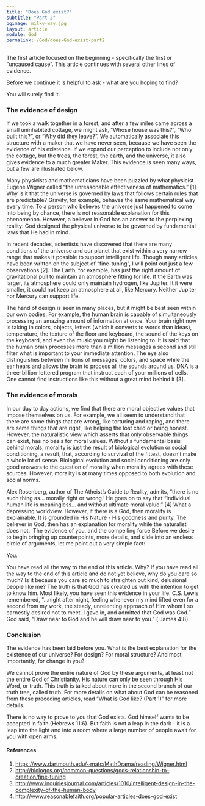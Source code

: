 ```yaml
---
title: "Does God exist?"
subtitle: "Part 2"
bgimage: milky-way.jpg
layout: article
module: God
permalink: /God/does-God-exist-part2
---
```


The first article focused on the beginning - specifically the first or “uncaused cause”. This article continues with several other lines of evidence.
 
Before we continue it is helpful to ask - what are you hoping to find?
 
You will surely find it.
 
### The evidence of design
If we took a walk together in a forest, and after a few miles came across a small uninhabited cottage, we might ask, “Whose house was this?”, “Who built this?”, or “Why did they leave?”. We automatically associate this structure with a maker that we have never seen, because we have seen the evidence of his existence. If we expand our perception to include not only the cottage, but the trees, the forest, the earth, and the universe, it also gives evidence to a much greater Maker. This evidence is seen many ways, but a few are illustrated below.
 
Many physicists and mathematicians have been puzzled by what physicist Eugene Wigner called “the unreasonable effectiveness of mathematics.” [1] Why is it that the universe is governed by laws that follows certain rules that are predictable? Gravity, for example, behaves the same mathematical way every time. To a person who believes the universe just happened to come into being by chance, there is not reasonable explanation for this phenomenon. However, a believer in God has an answer to the perplexing reality: God designed the physical universe to be governed by fundamental laws that He had in mind.
 
In recent decades, scientists have discovered that there are many conditions of the universe and our planet that exist within a very narrow range that makes it possible to support intelligent life. Though many articles have been written on the subject of “fine-tuning”, I will point out just a few observations [2]. The Earth, for example, has just the right amount of gravitational pull to maintain an atmosphere fitting for life. If the Earth was larger, its atmosphere could only maintain hydrogen, like Jupiter. It it were smaller, it could not keep an atmosphere at all, like Mercury. Neither Jupiter nor Mercury can support life.
 
The hand of design is seen in many places, but it might be best seen within our own bodies. For example, the human brain is capable of simultaneously processing an amazing amount of information at once. Your brain right now is taking in colors, objects, letters (which it converts to words than ideas), temperature, the texture of the floor and keyboard, the sound of the keys on the keyboard, and even the music you might be listening to. It is said that the human brain processes more than a million messages a second and still filter what is important to your immediate attention. The eye also distinguishes between millions of messages, colors, and space while the ear hears and allows the brain to process all the sounds around us. DNA is a three-billion-lettered program that instruct each of your millions of cells. One cannot find instructions like this without a great mind behind it [3].
 
### The evidence of morals
In our day to day actions, we find that there are moral objective values that impose themselves on us. For example, we all seem to understand that there are some things that are wrong, like torturing and raping, and there are seme things that are right, like helping the lost child or being honest. However, the naturalistic view which asserts that only observable things can exist, has no basis for moral values. Without a fundamental basis behind morals, morality is just the result of biological evolution or social conditioning, a result, that, according to survival of the fittest, doesn’t make a whole lot of sense. Biological evolution and social conditioning are only good answers to the question of morality when morality agrees with these sources. However, morality is at many times opposed to both evolution and social norms.
 
Alex Rosenberg, author of The Atheist’s Guide to Reality, admits, “there is no such thing as… morally right or wrong.’ He goes on to say that “Individual human life is meaningless… and without ultimate moral value.” [4] What a depressing worldview. However, if there is a God, then morality is explainable.  It is grounded in His Nature - His goodness and purity. The believer in God, then has an explanation for morality while the naturalist does not.
​
The evidence of you, and the compelling force
Before we desire to begin bringing up counterpoints, more details, and slide into an endless circle of arguments, let me point out a very simple fact:
 
You.
 
You have read all the way to the end of this article. Why? If you have read all the way to the end of this article and do not yet believe, why do you care so much? Is it because you care so much to straighten out kind, delusional people like me? The truth is that God has created us with the intention to get to know him. Most likely, you have seen this evidence in your life. C.S. Lewis remembered, "...night after night, feeling whenever my mind lifted even for a second from my work, the steady, unrelenting approach of Him whom I so earnestly desired not to meet. I gave in, and admitted that God was God.” God said, “Draw near to God and he will draw near to you.” ( James 4:8)
 
### Conclusion
The evidence has been laid before you. What is the best explanation for the existence of our universe? For design? For moral structure? And most importantly, for change in you?
 
We cannot prove the entire nature of God by these arguments, at least not the entire God of Christianity. His nature can only be seen through His Word, or truth. This truth is talked about more in the second branch of our truth tree, called truth. For more details on what about God can be reasoned from these preceding articles, read “What is God like? (Part 1)” for more details.
 
There is no way to prove to you that God exists. God himself wants to be accepted in faith (Hebrews 11:6). But faith is not a leap in the dark - it is a leap into the light and into a room where a large number of people await for you with open arms.
 
#### References
1. https://www.dartmouth.edu/~matc/MathDrama/reading/Wigner.html
2. http://biologos.org/common-questions/gods-relationship-to-creation/fine-tuning
3. http://www.inquiriesjournal.com/articles/1010/intelligent-design-in-the-complexity-of-the-human-body
4. http://www.reasonablefaith.org/popular-articles-does-god-exist